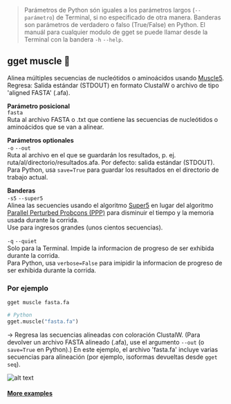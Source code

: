 > Parámetros de Python són iguales a los parámetros largos (`--parámetro`) de Terminal, si no especificado de otra manera. Banderas son parámetros de verdadero o falso (True/False) en Python. El manuál para cualquier modulo de gget se puede llamar desde la Terminal con la bandera `-h` `--help`.  
## gget muscle 🦾
Alinea múltiples secuencias de nucleótidos o aminoácidos usando [Muscle5](https://www.drive5.com/muscle/).  
Regresa: Salida estándar (STDOUT) en formato ClustalW o archivo de tipo 'aligned FASTA' (.afa).  

**Parámetro posicional**  
`fasta`   
Ruta al archivo FASTA o .txt que contiene las secuencias de nucleótidos o aminoácidos que se van a alinear.  

**Parámetros optionales**  
`-o` `--out`   
Ruta al archivo en el que se guardarán los resultados, p. ej. ruta/al/directorio/resultados.afa. Por defecto: salida estándar (STDOUT).  
Para Python, usa `save=True` para guardar los resultados en el directorio de trabajo actual.  

**Banderas**  
`-s5` `--super5`  
Alinea las secuencies usando el algoritmo [Super5](https://drive5.com/muscle5/Muscle5_SuppMat.pdf) en lugar del algoritmo [Parallel Perturbed Probcons (PPP)](https://drive5.com/muscle5/Muscle5_SuppMat.pdf) para disminuir el tiempo y la memoria usada durante la corrida.  
Use para ingresos grandes (unos cientos secuencias).

`-q` `--quiet`   
Solo para la Terminal. Impide la informacion de progreso de ser exhibida durante la corrida.  
Para Python, usa `verbose=False` para imipidir la informacion de progreso de ser exhibida durante la corrida.  
  
  
### Por ejemplo
```bash
gget muscle fasta.fa
```
```python
# Python
gget.muscle("fasta.fa")
```
&rarr; Regresa las secuencias alineadas con coloración ClustalW. (Para devolver un archivo FASTA alineado (.afa), use el argumento `--out` (o `save=True` en Python).) En este ejemplo, el archivo 'fasta.fa' incluye varias secuencias para alineación (por ejemplo, isoformas devueltas desde `gget seq`).

![alt text](https://github.com/pachterlab/gget/blob/main/figures/example_muscle_return.png?raw=true)

#### [More examples](https://github.com/pachterlab/gget_examples)
